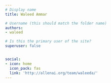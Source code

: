 ```yaml
---
# Display name
title: Waleed Ammar

# Username (this should match the folder name)
authors:
- waleed

# Is this the primary user of the site?
superuser: false


social:
- icon: home
  icon_pack: fas
  link: 'http://allenai.org/team/waleeda/'
---
```

